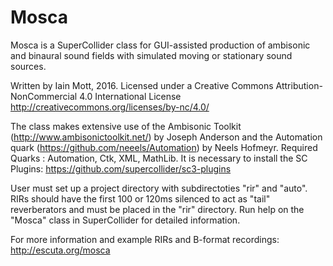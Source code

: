 # Mosca
Mosca is a SuperCollider class for GUI-assisted production of ambisonic and binaural sound fields with simulated moving or stationary sound sources.

Written by Iain Mott, 2016. Licensed under a Creative Commons Attribution-NonCommercial 4.0 International License http://creativecommons.org/licenses/by-nc/4.0/

The class makes extensive use of the Ambisonic Toolkit (http://www.ambisonictoolkit.net/) by Joseph Anderson and the Automation quark (https://github.com/neeels/Automation) by Neels Hofmeyr. Required Quarks : Automation, Ctk, XML, MathLib. It is necessary to install the SC Plugins: https://github.com/supercollider/sc3-plugins

User must set up a project directory with subdirectoties "rir" and "auto". RIRs should have the first 100 or 120ms silenced to act as "tail" reverberators and must be placed in the "rir" directory. Run help on the "Mosca" class in SuperCollider for detailed information.

For more information and example RIRs and B-format recordings: http://escuta.org/mosca